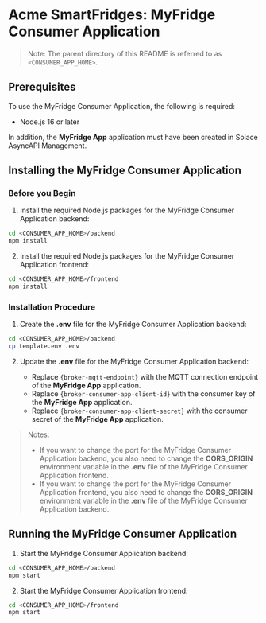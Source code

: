 # Acme SmartFridges: MyFridge Consumer Application

> Note: The parent directory of this README is referred to as `<CONSUMER_APP_HOME>`.

## Prerequisites

To use the MyFridge Consumer Application, the following is required:

* Node.js 16 or later

In addition, the **MyFridge App** application must have been created in Solace AsyncAPI Management.

## Installing the MyFridge Consumer Application

### Before you Begin

1. Install the required Node.js packages for the MyFridge Consumer Application backend:

```bash
cd <CONSUMER_APP_HOME>/backend
npm install
```

2. Install the required Node.js packages for the MyFridge Consumer Application frontend:

```bash
cd <CONSUMER_APP_HOME>/frontend
npm install
```

### Installation Procedure

1. Create the **.env** file for the MyFridge Consumer Application backend:

```bash
cd <CONSUMER_APP_HOME>/backend
cp template.env .env
```

2. Update the **.env** file for the MyFridge Consumer Application backend:

   * Replace `{broker-mqtt-endpoint}` with the MQTT connection endpoint of the **MyFridge App** application.
   * Replace `{broker-consumer-app-client-id}` with the consumer key of the **MyFridge App** application.
   * Replace `{broker-consumer-app-client-secret}` with the consumer secret of the **MyFridge App** application. 

> Notes:
> * If you want to change the port for the MyFridge Consumer Application backend, you also need to change the
    **CORS_ORIGIN** environment variable in the **.env** file of the MyFridge Consumer Application frontend.
> * If you want to change the port for the MyFridge Consumer Application frontend, you also need to change the
    **CORS_ORIGIN** environment variable in the **.env** file of the MyFridge Consumer Application backend.

## Running the MyFridge Consumer Application

1. Start the MyFridge Consumer Application backend:

```bash
cd <CONSUMER_APP_HOME>/backend
npm start
```

2. Start the MyFridge Consumer Application frontend:

```bash
cd <CONSUMER_APP_HOME>/frontend
npm start
```
